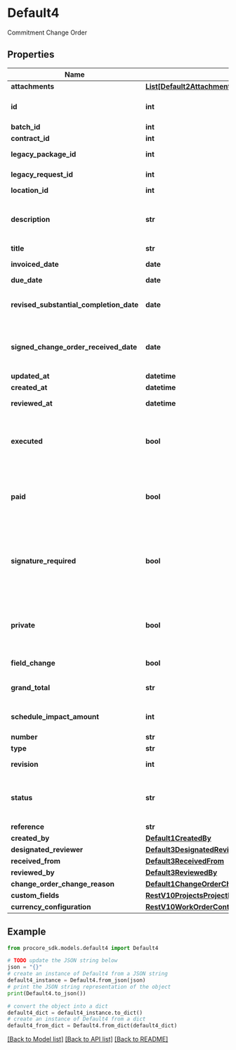 # Default4

Commitment Change Order

## Properties

Name | Type | Description | Notes
------------ | ------------- | ------------- | -------------
**attachments** | [**List[Default2AttachmentsInner]**](Default2AttachmentsInner.md) | Attachments | [optional] 
**id** | **int** | Commitment Change Order ID | [optional] 
**batch_id** | **int** | Batch ID | [optional] 
**contract_id** | **int** | Contract ID | [optional] 
**legacy_package_id** | **int** | Legacy Package ID | [optional] 
**legacy_request_id** | **int** | Legacy Request ID | [optional] 
**location_id** | **int** | Location ID | [optional] 
**description** | **str** | Description of the Commitment Change Order | [optional] 
**title** | **str** | Title | [optional] 
**invoiced_date** | **date** | Invoiced date | [optional] 
**due_date** | **date** | Due date | [optional] 
**revised_substantial_completion_date** | **date** | Revised substantial completion date | [optional] 
**signed_change_order_received_date** | **date** | Signed change order received date | [optional] 
**updated_at** | **datetime** |  | [optional] 
**created_at** | **datetime** | Created at | [optional] 
**reviewed_at** | **datetime** | Approved date | [optional] 
**executed** | **bool** | Whether or not the Commitment Change Order is executed | [optional] 
**paid** | **bool** | Whether or not the Commitment Change Order is paid | [optional] 
**signature_required** | **bool** | Whether or not a signature is required on the Commitment Change Order | [optional] 
**private** | **bool** | Only show this Contract to Admins and specific Accessors | [optional] 
**field_change** | **bool** | Field change | [optional] 
**grand_total** | **str** | Total including markup | [optional] 
**schedule_impact_amount** | **int** | Schedule impact in days | [optional] 
**number** | **str** | Number | [optional] 
**type** | **str** | Type | [optional] 
**revision** | **int** | Revision number | [optional] 
**status** | **str** | The status of the Commitment Change Order | [optional] 
**reference** | **str** | Reference | [optional] 
**created_by** | [**Default1CreatedBy**](Default1CreatedBy.md) |  | [optional] 
**designated_reviewer** | [**Default3DesignatedReviewer**](Default3DesignatedReviewer.md) |  | [optional] 
**received_from** | [**Default3ReceivedFrom**](Default3ReceivedFrom.md) |  | [optional] 
**reviewed_by** | [**Default3ReviewedBy**](Default3ReviewedBy.md) |  | [optional] 
**change_order_change_reason** | [**Default1ChangeOrderChangeReason**](Default1ChangeOrderChangeReason.md) |  | [optional] 
**custom_fields** | [**RestV10ProjectsProjectIdVisitorLogsGet200ResponseInnerCustomFields**](RestV10ProjectsProjectIdVisitorLogsGet200ResponseInnerCustomFields.md) |  | [optional] 
**currency_configuration** | [**RestV10WorkOrderContractsGet200ResponseInnerCurrencyConfiguration**](RestV10WorkOrderContractsGet200ResponseInnerCurrencyConfiguration.md) |  | [optional] 

## Example

```python
from procore_sdk.models.default4 import Default4

# TODO update the JSON string below
json = "{}"
# create an instance of Default4 from a JSON string
default4_instance = Default4.from_json(json)
# print the JSON string representation of the object
print(Default4.to_json())

# convert the object into a dict
default4_dict = default4_instance.to_dict()
# create an instance of Default4 from a dict
default4_from_dict = Default4.from_dict(default4_dict)
```
[[Back to Model list]](../README.md#documentation-for-models) [[Back to API list]](../README.md#documentation-for-api-endpoints) [[Back to README]](../README.md)


